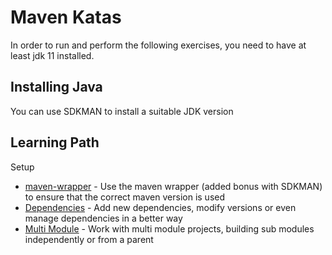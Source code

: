 # Maven Katas

In order to run and perform the following exercises, you need to have at least jdk 11 installed.

## Installing Java
You can use SDKMAN to install a suitable JDK version

## Learning Path
Setup
* [maven-wrapper](setup/README.md) - Use the maven wrapper (added bonus with SDKMAN)  to ensure that the correct maven version is used
* [Dependencies](dependencies/README.md) - Add new dependencies, modify versions or even manage dependencies in a better way
* [Multi Module](multi-module/README.md) - Work with multi module projects, building sub modules independently or from a parent